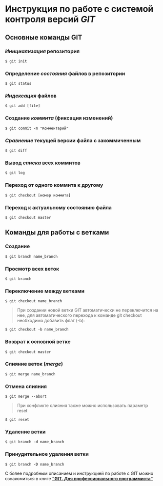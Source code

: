 # Инструкция по работе с системой контроля версий ***GIT***

## Основные команды GIT

### ***Инициализация*** репозитория
``` 
$ git init
```
### Определение *состояния* файлов в репозитории 
``` 
$ git status
```
### ***Индексация*** файлов
``` 
$ git add [file]
```
### Создание ***коммита*** (фиксация изменений)
``` 
$ git commit -m "Комментарий"
```
### ***Сравнение*** текущей версии файла с закоммиченным
``` 
$ git diff
```
### Вывод ***списка*** всех коммитов
``` 
$ git log
```
### Переход от одного коммита к другому
``` 
$ git checkout [номер коммита]
```
### Переход к актуальному состоянию файла
``` 
$ git checkout master
```
## Команды для работы с ветками

### Создание

```
$ git branch name_branch
```
### Просмотр всех веток 
```
$ git branch
```
### Переключение между ветками
```
$ git checkout name_branch
```
>При создании новой ветки GIT автоматически не переключится на нее, для автоматического перехода к команде git checkout необходимо добавить флаг (-b):
```
$ git checkout -b name_branch
```
### Возврат к основной ветке
```
$ git checkout master
```
### Слияние веток (*merge*)
```
$ git merge name_branch
```
### Отмена слияния 
```
$ git merge --abort
```
> При конфликте слияния также можно использовать параметр reset
```
$ git reset
```
### Удаление ветки
```
$ git branch -d name_branch
```
### Принудительное удаления ветки
```
$ git branch -D name_branch
```
С болеe подробным описанием и инструкцией по работе с GIT можно ознакомиться в книге [**"GIT. Для профессионального программиста"**](https://gbcdn.mrgcdn.ru/uploads/asset/4245110/attachment/d4eb8c232f8f2bdf4e42ba7cb49e0c50.pdf/ "GIT. Для профессионального программиста")